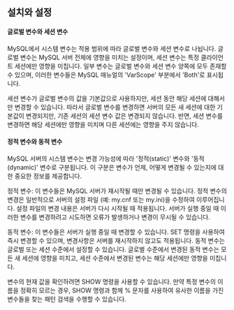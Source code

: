 ## 설치와 설정

#### 글로벌 변수와 세션 변수

MySQL에서 시스템 변수는 적용 범위에 따라 글로벌 변수와 세션 변수로 나뉩니다. 글로벌 변수는 MySQL 서버 전체에 영향을 미치는 설정이며, 세션 변수는 특정 클라이언트 세션에만 영향을 미칩니다. 일부 변수는 글로벌 변수와 세션 변수 양쪽에 모두 존재할 수 있으며, 이러한 변수들은 MySQL 매뉴얼의 'VarScope' 부분에서 'Both'로 표시됩니다.

세션 변수가 글로벌 변수의 값을 기본값으로 사용하지만, 세션 동안 해당 세션에 대해서만 변경할 수 있습니다. 따라서 글로벌 변수를 변경하면 서버의 모든 새 세션에 대한 기본값이 변경되지만, 기존 세션의 세션 변수 값은 변경되지 않습니다. 반면, 세션 변수를 변경하면 해당 세션에만 영향을 미치며 다른 세션에는 영향을 주지 않습니다.

#### 정적 변수와 동적 변수

MySQL 서버의 시스템 변수는 변경 가능성에 따라 '정적(static)' 변수와 '동적(dynamic)' 변수로 구분됩니다. 이 구분은 변수가 언제, 어떻게 변경될 수 있는지에 대한 중요한 정보를 제공합니다.

정적 변수: 이 변수들은 MySQL 서버가 재시작될 때만 변경될 수 있습니다. 정적 변수의 변경은 일반적으로 서버의 설정 파일 (예: my.cnf 또는 my.ini)을 수정하여 이루어집니다. 설정 파일의 변경 내용은 서버가 다시 시작될 때 적용됩니다. 서버가 실행 중일 때 이러한 변수를 변경하려고 시도하면 오류가 발생하거나 변경이 무시될 수 있습니다.

동적 변수: 이 변수들은 서버가 실행 중일 때 변경할 수 있습니다. SET 명령을 사용하여 즉시 변경할 수 있으며, 변경사항은 서버를 재시작하지 않고도 적용됩니다. 동적 변수는 글로벌 또는 세션 수준에서 설정할 수 있습니다. 글로벌 수준에서 변경된 동적 변수는 모든 새 세션에 영향을 미치고, 세션 수준에서 변경된 변수는 해당 세션에만 영향을 미칩니다.

변수의 현재 값을 확인하려면 SHOW 명령을 사용할 수 있습니다. 만약 특정 변수의 이름을 정확히 모르는 경우, SHOW 명령과 함께 % 문자를 사용하여 유사한 이름을 가진 변수들을 찾는 패턴 검색을 수행할 수 있습니다.
